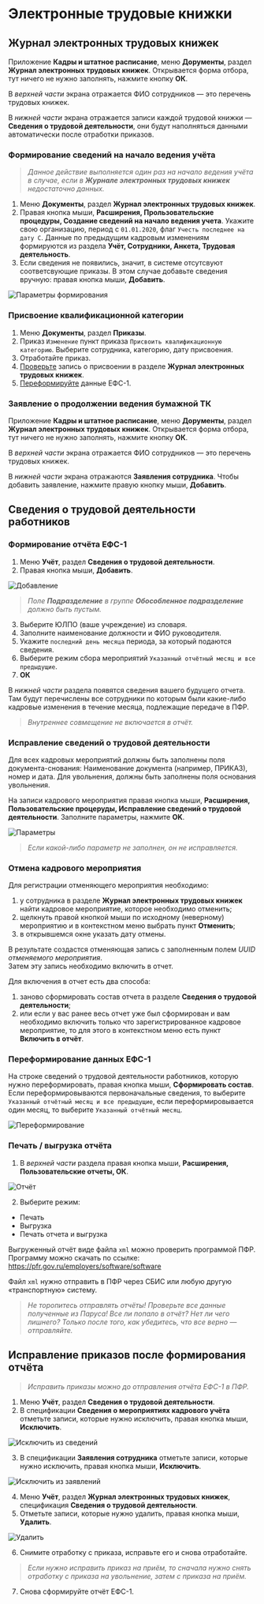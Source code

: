 # Электронные трудовые книжки

## Журнал электронных трудовых книжек

Приложение **Кадры и штатное расписание**, меню **Дорументы**, раздел **Журнал электронных трудовых книжек**. Открывается форма отбора, тут ничего не нужно заполнять, нажмите кнопку **ОК**.

В _верхней части_ экрана отражается ФИО сотрудников — это перечень трудовых книжек. 

В _нижней части_ экрана отражается записи каждой трудовой книжки — **Сведения о трудовой деятельности**, они будут наполняться данными автоматически после отработки приказов.

### Формирование сведений на начало ведения учёта

> _Данное действие выполняется один раз на начало ведения учёта в случае, если в **Журнале электронных трудовых книжек** недостаточно данных._

1. Меню **Документы**, раздел **Журнал электронных трудовых книжек**.
2. Правая кнопка мыши, **Расширения, Прользовательские процедуры, Создание сведений на начало ведения учета**. Укажите свою организацию, период с `01.01.2020`, флаг `Учесть последнее на дату С`. Данные по предыдущим кадровым изменениям формируются из раздела **Учёт, Сотрудники, Анкета, Трудовая деятельность**.
3. Если сведения не появились, значит, в системе отсутсвуют соответсвующие приказы. В этом случае добавьте сведения вручную: правая кнопка мыши, **Добавить**.

![Параметры формирования](images/param_form_etk.png)

### Присвоение квалификационной категории
1. Меню **Документы**, раздел **Приказы**.
2. Приказ `Изменение` пункт приказа `Присвоить квалификационную категорию`. Выберите сотрудника, категорию, дату присвоения.
3. Отработайте приказ.
4. [Проверьте](#журнал-электронных-трудовых-книжек) запись о присвоении в разделе **Журнал электронных трудовых книжек**.
5. [Переформируйте](#переформирование-данных-ефс-1) данные ЕФС-1.

### Заявление о продолжении ведения бумажной ТК

Приложение **Кадры и штатное расписание**, меню **Дорументы**, раздел **Журнал электронных трудовых книжек**. Открывается форма отбора, тут ничего не нужно заполнять, нажмите кнопку **ОК**.

В _верхней части_ экрана отражается ФИО сотрудников — это перечень трудовых книжек. 

В _нижней части_ экрана отражаются **Заявления сотрудника**. Чтобы добавить заявление, нажмите правую кнопку мыши, **Добавить**.


## Сведения о трудовой деятельности работников

### Формирование отчёта ЕФС-1



1. Меню **Учёт**, раздел **Сведения о трудовой деятельности**.
2. Правая кнопка мыши, **Добавить**.

![Добавление](images/sved_o_trud_deyat.jpg)

> _Поле **Подразделение** в группе **Обособленное подразделение** должно быть пустым._

3. Выберите ЮЛПО (ваше учреждение) из словаря.
4. Заполните наименование должности и ФИО руководителя.
5. Укажите `последний день месяца` периода, за который подаются сведения.
6. Выберите режим сбора мероприятий `Указанный отчётный месяц и все предыдущие`.
7. **ОК**

В _нижней части_ раздела появятся сведения вашего будущего отчета. Там будут перечислены все сотрудники по которым были какие-либо кадровые  изменения в течение месяца, подлежащие передаче в ПФР.

> _Внутреннее совмещение не включается в отчёт._

### Исправление сведений о трудовой деятельности

Для всех кадровых мероприятий должны быть заполнены поля документа-снования: Наименование документа (например, ПРИКАЗ), номер и дата. Для увольнения, должны быть заполнены поля основания увольнения. 

На записи кадрового мероприятия правая кнопка мыши, **Расширения, Пользовательские процеруды, Исправление сведений о трудовой деятельности**. Заполните параметры, нажмите **OK**.

![Параметры](images/sved_update_param.png)

> _Если какой-либо параметр не заполнен, он не исправляется._

### Отмена кадрового мероприятия

Для регистрации отменяющего мероприятия необходимо:
1. у сотрудника в разделе **Журнал электронных трудовых книжек** найти кадровое мероприятие, которое необходимо отменить;
2. щелкнуть правой кнопкой мыши по исходному (неверному) мероприятию и в контекстном меню выбрать пункт **Отменить**;
3. в открывшемся окне указать дату отмены.

В результате создастся отменяющая запись с заполненным полем _UUID отменяемого мероприятия_.  
Затем эту запись необходимо включить в отчет. 

Для включения в отчет есть два способа:
1. заново сформировать состав отчета в разделе **Сведения о трудовой деятельности**;
2. или если у вас ранее весь отчет уже был сформирован и вам необходимо включить только что зарегистрированное кадровое мероприятие, то для этого в контекстном меню есть пункт **Включить в отчёт**.


### Переформирование данных ЕФС-1

На строке сведений о трудовой деятельности работников, которую нужно переформировать, правая кнопка мыши, **Сформировать состав**. Если переформировываются первоначальные сведения, то выберите `Указанный отчётный месяц и все предыдущие`, если переформировывается один месяц, то выберите `Указанный отчётный месяц`.

![Переформирование](images/pereform_sved.png)


### Печать / выгрузка отчёта

1. В _верхней части_ раздела правая кнопка мыши, **Расширения, Пользовательские отчеты, ОК**.

![Отчёт](images/otchet_sved_o_trud_deyat.jpg)

2. Выберите режим: 
* Печать
* Выгрузка
* Печать отчета и выгрузка

Выгруженный отчёт виде файла `xml` можно проверить программой ПФР. Программу можно скачать по ссылке: https://pfr.gov.ru/employers/software/software

Файл `xml` нужно отправить в ПФР через СБИС или любую другую «транспортную» систему.

> _Не торопитесь отправлять отчёты! Проверьте все данные полученные из Паруса! Все ли попало в отчёт? Нет ли чего лишнего? Только после того, как убедитесь, что все верно — отправляйте._

## Исправление приказов после формирования отчёта

> _Исправить приказы можно до отправления отчёта ЕФС-1 в ПФР._

1. Меню **Учёт**, раздел **Сведения о трудовой деятельности**.
2. В спецификации **Сведения о мероприятиях кадрового учёта** отметьте записи, которые нужно исключить, правая кнопка мыши, **Исключить**.

![Исключить из сведений](images/iskl_is_sveden.png)

3. В спецификации **Заявления сотрудника** отметьте записи, которые нужно исключить, правая кнопка мыши, **Исключить**.

![Исключить из заявлений](images/iskl_is_zayav_sotr.png)

4. Меню **Учёт**, раздел **Журнал электронных трудовых книжек**, спецификация **Сведения о трудовой деятельности**.
5. Отметьте записи, которые нужно удалить, правая кнопка мыши, **Удалить**.

![Удалить](images/udal_is_etk.png)

6. Снимите отработку с приказа, исправьте его и снова отработайте.

> _Если нужно исправить приказ на приём, то сначала нужно снять отработку с приказа на увольнение, затем с приказа на приём._

7. Снова сформируйте отчёт ЕФС-1.
